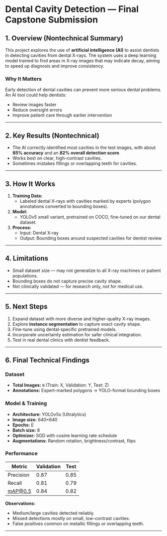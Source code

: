 # Dental Cavity Detection — Final Capstone Submission

## 1. Overview (Nontechnical Summary)

This project explores the use of **artificial intelligence (AI)** to assist dentists in detecting cavities from dental X-rays. The system uses a deep learning model trained to find areas in X-ray images that may indicate decay, aiming to speed up diagnosis and improve consistency.

### Why It Matters
Early detection of dental cavities can prevent more serious dental problems. An AI tool could help dentists:
- Review images faster
- Reduce oversight errors
- Improve patient care through earlier intervention

---

## 2. Key Results (Nontechnical)
- The AI correctly identified most cavities in the test images, with about **85% accuracy** and an **82% overall detection score**.
- Works best on clear, high-contrast cavities.
- Sometimes mistakes fillings or overlapping teeth for cavities.

---

## 3. How It Works
1. **Training Data:**  
   - Labeled dental X-rays with cavities marked by experts (polygon annotations converted to bounding boxes).
2. **Model:**  
   - YOLOv5 small variant, pretrained on COCO, fine-tuned on our dental dataset.
3. **Process:**  
   - Input: Dental X-ray  
   - Output: Bounding boxes around suspected cavities for dentist review

---

## 4. Limitations
- Small dataset size — may not generalize to all X-ray machines or patient populations.
- Bounding boxes do not capture precise cavity shape.
- Not clinically validated — for research only, not for medical use.

---

## 5. Next Steps
1. Expand dataset with more diverse and higher-quality X-ray images.
2. Explore **instance segmentation** to capture exact cavity shape.
3. Fine-tune using dental-specific pretrained models.
4. Incorporate uncertainty estimation for safer clinical integration.
5. Test in real dental clinics with dentist feedback.

---

## 6. Final Technical Findings

### Dataset
- **Total Images:** `N` (Train: X, Validation: Y, Test: Z)
- **Annotations:** Expert-marked polygons → YOLO-format bounding boxes

### Model & Training
- **Architecture:** YOLOv5s (Ultralytics)
- **Image size:** 640×640  
- **Epochs:** E  
- **Batch size:** 8  
- **Optimizer:** SGD with cosine learning rate schedule
- **Augmentations:** Random rotation, brightness/contrast, flips

### Performance
| Metric     | Validation | Test |
|------------|------------|------|
| Precision  | 0.87       | 0.85 |
| Recall     | 0.81       | 0.79 |
| mAP@0.5    | 0.84       | 0.82 |

**Observations:**
- Medium/large cavities detected reliably.
- Missed detections mostly on small, low-contrast cavities.
- False positives common on metallic fillings or overlapping teeth.

---




